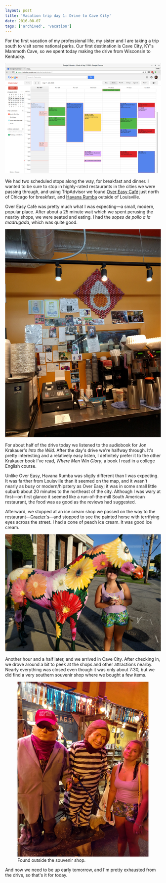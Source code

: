 ```yaml
---
layout: post
title: 'Vacation trip day 1: Drive to Cave City'
date: 2016-08-07
tags: ['archived', 'vacation']
---
```


For the first vacation of my professional life, my sister and I are taking a trip south to visit some national parks. Our first destination is Cave City, KY's Mammoth Cave, so we spent today making the drive from Wisconsin to Kentucky.

![Calendar view of trip itinerary](trip-schedule.png)

We had two scheduled stops along the way, for breakfast and dinner. I wanted to be sure to stop in highly-rated restaurants in the cities we were passing through, and using TripAdvisor we found [Over Easy Café][over-easy] just north of Chicago for breakfast, and [Havana Rumba][havana-rumba] outside of Louisville.

Over Easy Café was pretty much what I was expecting—a small, modern, popular place. After about a 25 minute wait which we spent perusing the nearby shops, we were seated and eating. I had the _sopes de pollo a la madrugada_, which was quite good.

![Over Easy Café](over-easy-cafe.jpg)

For about half of the drive today we listened to the audiobook for Jon Krakauer's _Into the Wild_. After the day's drive we're halfway through. It's pretty interesting and a relatively easy listen, I definitely prefer it to the other Krakauer book I've read, _Where Men Win Glory_, a book I read in a college English course.

Unlike Over Easy, Havana Rumba was sligtly different than I was expecting. It was farther from Louisville than it seemed on the map, and it wasn't nearly as busy or modern/hipstery as Over Easy; it was in some small little suburb about 20 minutes to the northeast of the city. Although I was wary at first—on first glance it seemed like a run-of-the-mill South American restaurant, the food was as good as the reviews had suggested.

Afterward, we stopped at an ice cream shop we passed on the way to the restaurant—[Graeter's][graeters]—and stopped to see the painted horse with terrifying eyes across the street. I had a cone of peach ice cream. It was good ice cream.

![Flower horse with terrifying eyes](horse.jpg)

Another hour and a half later, and we arrived in Cave City. After checking in, we drove around a bit to peek at the shops and other attractions nearby. Nearly everything was closed even though it was only about 7:30, but we did find a very southern souvenir shop where we bought a few items.

<figure>
	<img src="hillary-and-trump.jpg" alt="Mannequin Donald Trump in a suit and Hillary Clinton in prison clothing, outside the souvenir shop" />
	<figcaption>Found outside the souvenir shop.</figcaption>
</figure>

And now we need to be up early tomorrow, and I'm pretty exhausted from the drive, so that's it for today.

[over-easy]: http://www.overeasycafechicago.com/
[havana-rumba]: http://www.yelp.com/biz/havana-rumba-louisville
[graeters]: http://www.graeters.com/retail-stores/louisville/stmatthews
